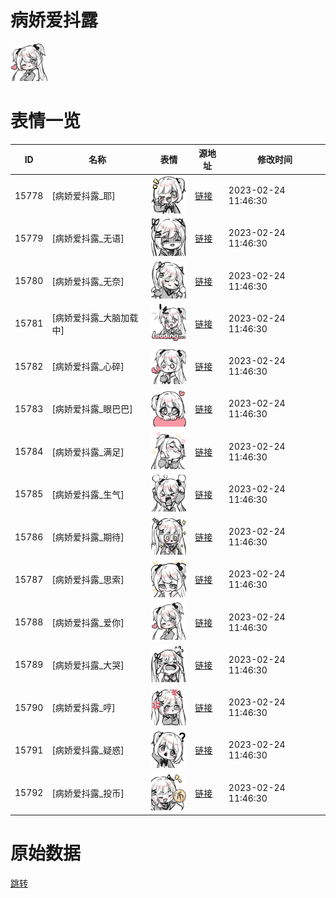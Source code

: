 # 病娇爱抖露

<img src="./cover.png" height="60" alt="cover" />

# 表情一览

|ID|名称|表情|源地址|修改时间|
|----|----|----|----|----|
|15778|[病娇爱抖露_耶]|<img src="./pic/015778_%5B病娇爱抖露_耶%5D.png" height="60" alt="耶"/>|[链接](https://i0.hdslb.com/bfs/garb/86be5f9cf3b49f4c4925a26e6a8fd2943fb944b2.png)|2023-02-24 11:46:30|
|15779|[病娇爱抖露_无语]|<img src="./pic/015779_%5B病娇爱抖露_无语%5D.png" height="60" alt="无语"/>|[链接](https://i0.hdslb.com/bfs/garb/d7aad2cf72c5ebd06f41e527526220db3fc1c5f4.png)|2023-02-24 11:46:30|
|15780|[病娇爱抖露_无奈]|<img src="./pic/015780_%5B病娇爱抖露_无奈%5D.png" height="60" alt="无奈"/>|[链接](https://i0.hdslb.com/bfs/garb/f7cb67215b66e8cf74cab4bb80ccb5475d867221.png)|2023-02-24 11:46:30|
|15781|[病娇爱抖露_大脑加载中]|<img src="./pic/015781_%5B病娇爱抖露_大脑加载中%5D.png" height="60" alt="大脑加载中"/>|[链接](https://i0.hdslb.com/bfs/garb/1732a94d7c4510956cd4d774e60982c3d4927265.png)|2023-02-24 11:46:30|
|15782|[病娇爱抖露_心碎]|<img src="./pic/015782_%5B病娇爱抖露_心碎%5D.png" height="60" alt="心碎"/>|[链接](https://i0.hdslb.com/bfs/garb/9937209666359d1648c398ca977337a31f9d14df.png)|2023-02-24 11:46:30|
|15783|[病娇爱抖露_眼巴巴]|<img src="./pic/015783_%5B病娇爱抖露_眼巴巴%5D.png" height="60" alt="眼巴巴"/>|[链接](https://i0.hdslb.com/bfs/garb/a90fece114d9907bcfb0e9cedbac50f21887fa55.png)|2023-02-24 11:46:30|
|15784|[病娇爱抖露_满足]|<img src="./pic/015784_%5B病娇爱抖露_满足%5D.png" height="60" alt="满足"/>|[链接](https://i0.hdslb.com/bfs/garb/d8a84f8c631c00a523b6a4896fa2d6815e9a1cf5.png)|2023-02-24 11:46:30|
|15785|[病娇爱抖露_生气]|<img src="./pic/015785_%5B病娇爱抖露_生气%5D.png" height="60" alt="生气"/>|[链接](https://i0.hdslb.com/bfs/garb/3d7128b24c081b2c4cbf4ab73759e589759724bb.png)|2023-02-24 11:46:30|
|15786|[病娇爱抖露_期待]|<img src="./pic/015786_%5B病娇爱抖露_期待%5D.png" height="60" alt="期待"/>|[链接](https://i0.hdslb.com/bfs/garb/f8d678077f47c759c50e678d1443de332999ecbd.png)|2023-02-24 11:46:30|
|15787|[病娇爱抖露_思索]|<img src="./pic/015787_%5B病娇爱抖露_思索%5D.png" height="60" alt="思索"/>|[链接](https://i0.hdslb.com/bfs/garb/2aa68b3bbc26c1de7250e6ded029171308655cab.png)|2023-02-24 11:46:30|
|15788|[病娇爱抖露_爱你]|<img src="./pic/015788_%5B病娇爱抖露_爱你%5D.png" height="60" alt="爱你"/>|[链接](https://i0.hdslb.com/bfs/garb/b0d7896173d17f18914bc5e42c7ba6e300e4f1a3.png)|2023-02-24 11:46:30|
|15789|[病娇爱抖露_大哭]|<img src="./pic/015789_%5B病娇爱抖露_大哭%5D.png" height="60" alt="大哭"/>|[链接](https://i0.hdslb.com/bfs/garb/9521474246d6a20327106f026ccbd2ff5ab384a7.png)|2023-02-24 11:46:30|
|15790|[病娇爱抖露_哼]|<img src="./pic/015790_%5B病娇爱抖露_哼%5D.png" height="60" alt="哼"/>|[链接](https://i0.hdslb.com/bfs/garb/2a29db969514c31176b4b9764e8f07cc44ef47ac.png)|2023-02-24 11:46:30|
|15791|[病娇爱抖露_疑惑]|<img src="./pic/015791_%5B病娇爱抖露_疑惑%5D.png" height="60" alt="疑惑"/>|[链接](https://i0.hdslb.com/bfs/garb/7670aac1b84f19a36e9817f34338022c99282897.png)|2023-02-24 11:46:30|
|15792|[病娇爱抖露_投币]|<img src="./pic/015792_%5B病娇爱抖露_投币%5D.png" height="60" alt="投币"/>|[链接](https://i0.hdslb.com/bfs/garb/85313c17e2aaf00fc80f1e361cfe4eb143c407a2.png)|2023-02-24 11:46:30|

# 原始数据

[跳转](./raw.json)

